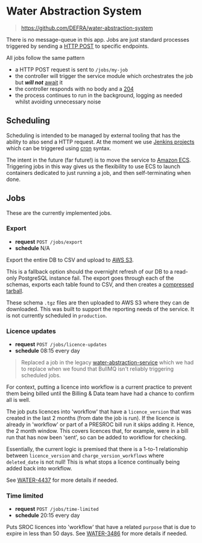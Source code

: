 # Water Abstraction System

> <https://github.com/DEFRA/water-abstraction-system>

There is no message-queue in this app. Jobs are just standard processes triggered by sending a [HTTP POST](https://developer.mozilla.org/en-US/docs/Web/HTTP/Methods/POST) to specific endpoints.

All jobs follow the same pattern

- a HTTP POST request is sent to `/jobs/my-job`
- the controller will trigger the service module which orchestrates the job but ***will not*** [await](https://developer.mozilla.org/en-US/docs/Web/JavaScript/Reference/Operators/await) it
- the controller responds with no body and a [204](https://developer.mozilla.org/en-US/docs/Web/HTTP/Status/204)
- the process continues to run in the background, logging as needed whilst avoiding unnecessary noise

## Scheduling

Scheduling is intended to be managed by external tooling that has the ability to also send a HTTP request. At the moment we use [Jenkins projects](https://www.jenkins.io/doc/book/using/working-with-projects/) which can be triggered using [cron](https://en.wikipedia.org/wiki/Cron) syntax.

The intent in the future (far future!) is to move the service to [Amazon ECS](https://aws.amazon.com/ecs/). Triggering jobs in this way gives us the flexibility to use ECS to launch containers dedicated to just running a job, and then self-terminating when done.

## Jobs

These are the currently implemented jobs.

### Export

- **request** `POST /jobs/export`
- **schedule** N/A

Export the entire DB to CSV and upload to [AWS S3](https://aws.amazon.com/s3/).

This is a fallback option should the overnight refresh of our DB to a read-only PostgreSQL instance fail. The export goes through each of the schemas, exports each table found to CSV, and then creates a [compressed tarball](https://computing.help.inf.ed.ac.uk/FAQ/whats-tarball-or-how-do-i-unpack-or-create-tgz-or-targz-file).

These schema `.tgz` files are then uploaded to AWS S3 where they can de downloaded. This was built to support the reporting needs of the service. It is not currently scheduled in `production`.

### Licence updates

- **request** `POST /jobs/licence-updates`
- **schedule** 08:15 every day

> Replaced a job in the legacy [water-abstraction-service](https://github.com/DEFRA/water-abstraction-service) which we had to replace when we found that BullMQ isn't reliably triggering scheduled jobs.

For context, putting a licence into workflow is a current practice to prevent them being billed until the Billing & Data team have had a chance to confirm all is well.

The job puts licences into 'workflow' that have a `licence_version` that was created in the last 2 months (from date the job is run). If the licence is already in 'workflow' or part of a PRESROC bill run it skips adding it. Hence, the 2 month window. This covers licences that, for example, were in a bill run that has now been 'sent', so can be added to workflow for checking.

Essentially, the current logic is premised that there is a 1-to-1 relationship between `licence_version` and `charge_version_workflows` where `deleted_date` is not null! This is what stops a licence continually being added back into workflow.

See [WATER-4437](https://eaflood.atlassian.net/browse/WATER-4437) for more details if needed.

### Time limited

- **request** `POST /jobs/time-limited`
- **schedule** 20:15 every day

Puts SROC licences into 'workflow' that have a related `purpose` that is due to expire in less than 50 days. See [WATER-3486](https://eaflood.atlassian.net/browse/WATER-3486) for more details if needed.
